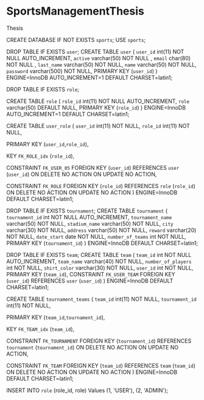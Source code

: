 # SportsManagementThesis
Thesis

CREATE DATABASE  IF NOT EXISTS `sports`;
USE `sports`;

DROP TABLE IF EXISTS `user`;
CREATE TABLE `user` (
  `user_id` int(11) NOT NULL AUTO_INCREMENT,
  `active` varchar(50) NOT NULL ,
  `email` char(80) NOT NULL , 
  `last_name` varchar(50) NOT NULL,
  `name` varchar(50) NOT NULL,
  `password` varchar(500) NOT NULL,
  PRIMARY KEY (`user_id`)
) ENGINE=InnoDB AUTO_INCREMENT=1 DEFAULT CHARSET=latin1;


DROP TABLE IF EXISTS `role`;

CREATE TABLE `role` (
  `role_id` int(11) NOT NULL AUTO_INCREMENT,
  `role` varchar(50) DEFAULT NULL,
  PRIMARY KEY (`role_id`)
) ENGINE=InnoDB AUTO_INCREMENT=1 DEFAULT CHARSET=latin1;


CREATE TABLE `user_role` (
  `user_id` int(11) NOT NULL,
  `role_id` int(11) NOT NULL,

  PRIMARY KEY (`user_id`,`role_id`),

  KEY `FK_ROLE_idx` (`role_id`),

  CONSTRAINT `FK_USER_05` FOREIGN KEY (`user_id`) 
  REFERENCES `user` (`user_id`) 
  ON DELETE NO ACTION ON UPDATE NO ACTION,

  CONSTRAINT `FK_ROLE` FOREIGN KEY (`role_id`) 
  REFERENCES `role` (`role_id`) 
  ON DELETE NO ACTION ON UPDATE NO ACTION
) ENGINE=InnoDB DEFAULT CHARSET=latin1;

DROP TABLE IF EXISTS `tournament`;
CREATE TABLE `tournament` (
   `tournament_id` int NOT NULL AUTO_INCREMENT,
   `tournament_name` varchar(50) NOT NULL,
   `stadium_name` varchar(50) NOT NULL,
   `city` varchar(30) NOT NULL,
   `address` varchar(50) NOT NULL,
   `reward` varchar(20) NOT NULL,
   `date_start` date NOT NULL,
   `number_of_teams` int NOT NULL,
    PRIMARY KEY (`tournament_id`)
)   ENGINE=InnoDB DEFAULT CHARSET=latin1;

DROP TABLE IF EXISTS `team`;
CREATE TABLE `team` (
	`team_id` int NOT NULL AUTO_INCREMENT,
	`team_name` varchar(40) NOT NULL,
  `number_of_players` int NOT NULL,
  `shirt_color` varchar(30) NOT NULL,
	`user_id` int NOT NULL,
	 PRIMARY KEY (`team_id`),
	 CONSTRAINT `FK_USER_TEAM` FOREIGN KEY (`user_id`) 
	 REFERENCES `user` (`user_id`) 
)    ENGINE=InnoDB DEFAULT CHARSET=latin1;


CREATE TABLE `tournament_teams` (
  `team_id` int(11) NOT NULL,
  `tournament_id` int(11) NOT NULL,

  PRIMARY KEY (`team_id`,`tournament_id`),

  KEY `FK_TEAM_idx` (`team_id`),

  CONSTRAINT `FK_TOURNAMENT` FOREIGN KEY (`tournament_id`) 
  REFERENCES `tournament` (`tournament_id`) 
  ON DELETE NO ACTION ON UPDATE NO ACTION,

  CONSTRAINT `FK_TEAM` FOREIGN KEY (`team_id`) 
  REFERENCES `team` (`team_id`) 
  ON DELETE NO ACTION ON UPDATE NO ACTION
) ENGINE=InnoDB DEFAULT CHARSET=latin1;


INSERT INTO `role` (role_id, role)
Values 
(1, 'USER'),
(2, 'ADMIN');
